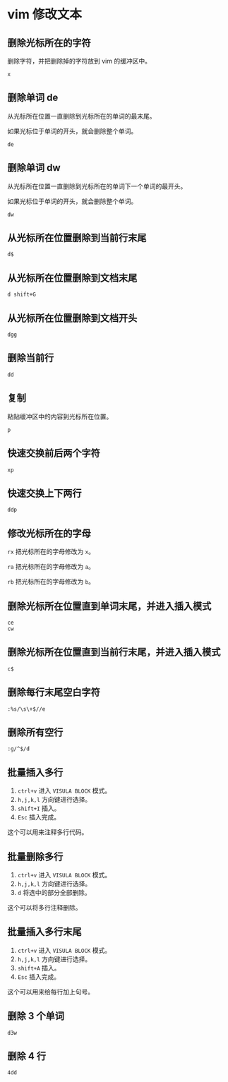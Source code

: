 # vim 修改文本

## 删除光标所在的字符

删除字符，并把删除掉的字符放到 vim 的缓冲区中。

```
x
```

## 删除单词 de

从光标所在位置一直删除到光标所在的单词的最末尾。

如果光标位于单词的开头，就会删除整个单词。

```
de
```

## 删除单词 dw

从光标所在位置一直删除到光标所在的单词下一个单词的最开头。

如果光标位于单词的开头，就会删除整个单词。

```
dw
```

## 从光标所在位置删除到当前行末尾

```
d$
```

## 从光标所在位置删除到文档末尾

```
d shift+G
```

## 从光标所在位置删除到文档开头

```
dgg
```

## 删除当前行

```
dd
```

## 复制

粘贴缓冲区中的内容到光标所在位置。

```
p
```

## 快速交换前后两个字符

```
xp
```

## 快速交换上下两行

```
ddp
```

## 修改光标所在的字母

`rx` 把光标所在的字母修改为 `x`。

`ra` 把光标所在的字母修改为 `a`。

`rb` 把光标所在的字母修改为 `b`。

## 删除光标所在位置直到单词末尾，并进入插入模式

```
ce
cw
```

## 删除光标所在位置直到当前行末尾，并进入插入模式

```
c$
```

## 删除每行末尾空白字符

```
:%s/\s\+$//e
```

## 删除所有空行

```
:g/^$/d
```

## 批量插入多行

1. `ctrl+v` 进入 `VISULA BLOCK` 模式。
2. `h,j,k,l` 方向键进行选择。
3. `shift+I` 插入。
4. `Esc` 插入完成。

这个可以用来注释多行代码。

## 批量删除多行

1. `ctrl+v` 进入 `VISULA BLOCK` 模式。
2. `h,j,k,l` 方向键进行选择。
3. `d` 将选中的部分全部删除。

这个可以将多行注释删除。

## 批量插入多行末尾

1. `ctrl+v` 进入 `VISULA BLOCK` 模式。
2. `h,j,k,l` 方向键进行选择。
3. `shift+A` 插入。
4. `Esc` 插入完成。

这个可以用来给每行加上句号。


## 删除 3 个单词

```
d3w
```

## 删除 4 行

```
4dd
```

